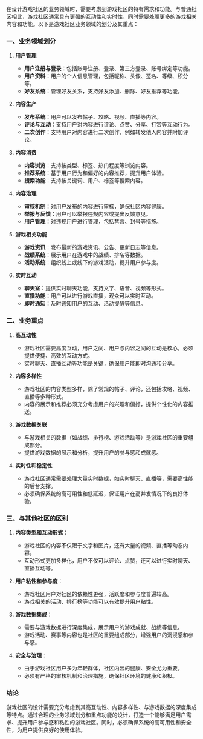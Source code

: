 在设计游戏社区的业务领域时，需要考虑到游戏社区的特有需求和功能。与普通社区相比，游戏社区通常具有更强的互动性和实时性，同时需要处理更多的游戏相关内容和功能。以下是游戏社区业务领域的划分及其重点：

### 一、业务领域划分

1. **用户管理**
   - **用户注册与登录**：包括账号注册、登录、第三方登录、账号绑定等功能。
   - **用户资料**：用户的个人信息管理，包括昵称、头像、签名、等级、积分等。
   - **好友系统**：管理好友关系，支持好友添加、删除、好友推荐等功能。

2. **内容生产**
   - **发布系统**：用户可以发布帖子、攻略、视频、直播等内容。
   - **评论与互动**：支持用户对内容进行评论、点赞、分享、打赏等互动行为。
   - **二次创作**：支持用户对内容进行二次创作，例如转发他人内容并附加评论。

3. **内容消费**
   - **内容浏览**：支持按类型、标签、热门程度等浏览内容。
   - **推荐系统**：基于用户行为和偏好的内容推荐，提升用户体验。
   - **搜索功能**：支持按关键词、用户、标签等搜索内容。

4. **内容治理**
   - **审核机制**：对用户发布的内容进行审核，确保社区内容健康。
   - **举报与反馈**：用户可以举报违规内容或提出反馈意见。
   - **用户管理**：对违规用户进行管理，包括禁言、封号等措施。

5. **游戏相关功能**
   - **游戏资讯**：发布最新的游戏资讯、公告、更新日志等信息。
   - **战绩系统**：展示用户在游戏中的战绩、排名等数据。
   - **活动系统**：组织线上或线下的游戏活动，提升用户参与度。

6. **实时互动**
   - **聊天室**：提供实时聊天功能，支持文字、语音、视频等形式。
   - **直播功能**：用户可以进行游戏直播，观众可以实时互动。
   - **即时通知**：及时通知用户的互动、活动提醒等信息。

### 二、业务重点

1. **高互动性**
   - 游戏社区需要高度互动，用户之间、用户与内容之间的互动是核心，必须提供便捷、高效的互动方式。
   - 实时聊天、直播互动等功能是关键，确保用户能即时沟通和分享。

2. **内容多样性**
   - 游戏社区的内容类型多样，除了常规的帖子、评论，还包括攻略、视频、直播等多种形式。
   - 内容的展示和推荐必须充分考虑用户的兴趣和偏好，提供个性化的内容推送。

3. **游戏数据关联**
   - 与游戏相关的数据（如战绩、排行榜、游戏活动等）是游戏社区的重要组成部分。
   - 提供游戏数据的展示和分析，提升用户的参与感和成就感。

4. **实时性和稳定性**
   - 游戏社区通常需要处理大量实时数据，如实时聊天、直播等，需要高性能的后台支撑。
   - 必须确保系统的高可用性和低延迟，保证用户在高并发情况下的良好体验。

### 三、与其他社区的区别

1. **内容类型和互动形式**：
   - 游戏社区的内容不仅限于文字和图片，还有大量的视频、直播等动态内容。
   - 互动形式更加多样化，用户不仅可以评论、点赞，还可以进行实时聊天、直播互动等。

2. **用户粘性和参与度**：
   - 游戏社区用户对社区的依赖性更强，活跃度和参与度普遍较高。
   - 游戏相关的活动、排行榜等功能可以有效提升用户粘性。

3. **游戏数据集成**：
   - 需要与游戏数据进行深度集成，展示用户的游戏成就、战绩等信息。
   - 游戏活动、赛事等内容也是社区的重要组成部分，增强用户的沉浸感和参与感。

4. **安全与治理**：
   - 由于游戏社区用户多为年轻群体，社区内容的健康、安全尤为重要。
   - 必须有严格的审核机制和治理措施，确保社区环境的健康和积极。

### 结论

游戏社区的设计需要充分考虑到其高互动性、内容多样性、与游戏数据的深度集成等特点。通过合理的业务领域划分和重点功能的设计，打造一个能够满足用户需求、提升用户参与感和粘性的游戏社区。同时，必须确保系统的高可用性和安全性，为用户提供良好的使用体验。